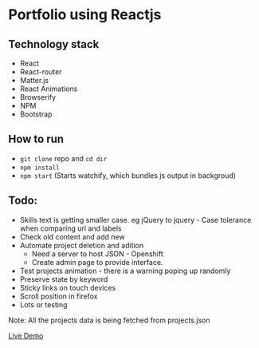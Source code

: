 # Portfolio using Reactjs

## Technology stack
- React
- React-router
- Matter.js
- React Animations
- Browserify
- NPM
- Bootstrap
 
## How to run 
- ```git clone``` repo and ```cd dir```
- ```npm install```
- ```npm start``` (Starts watchify, which bundles js output in backgroud)

## Todo:
- Skills text is getting smaller case. eg jQuery to jquery - Case tolerance when comparing url and labels
- Check old content and add new
- Automate project deletion and adition
	- Need a server to host JSON - Openshift
	- Create admin page to provide interface.	
- Test projects animation - there is a warning poping up randomly 
- Preserve state by keyword
- Sticky links on touch devices
- Scroll position in firefox 
- Lots or testing 


Note: All the projects data is being fetched from projects.json 

[Live Demo](http://gurpreetsran.github.io/gs/#/home)
